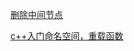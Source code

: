 [删除中间节点](https://leetcode-cn.com/problems/delete-middle-node-lcci/submissions/)



[c++入门命名空间，重载函数](https://blog.csdn.net/qq_45928272/article/details/113484456)